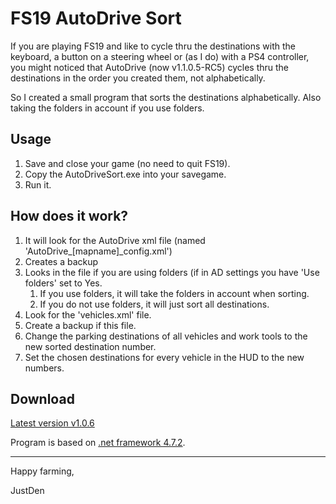 # FS19 AutoDrive Sort

If you are playing FS19 and like to cycle thru the destinations with the keyboard, a button on a steering wheel or (as I do) with a PS4 controller, 
you might noticed that AutoDrive (now v1.1.0.5-RC5) cycles thru the destinations in the order you created them, not alphabetically.

So I created a small program that sorts the destinations alphabetically. Also taking the folders in account if you use folders.

## Usage

1. Save and close your game (no need to quit FS19).
1. Copy the AutoDriveSort.exe into your savegame.
1. Run it.

## How does it work?

1. It will look for the AutoDrive xml file (named 'AutoDrive_[mapname]_config.xml')
1. Creates a backup
1. Looks in the file if you are using folders (if in AD settings you have 'Use folders' set to Yes.
   1. If you use folders, it will take the folders in account when sorting.
   1. If you do not use folders, it will just sort all destinations.
1. Look for the 'vehicles.xml' file.
1. Create a backup if this file.
1. Change the parking destinations of all vehicles and work tools to the new sorted destination number.
1. Set the chosen destinations for every vehicle in the HUD to the new numbers.

## Download

[Latest version v1.0.6](https://github.com/JustDen1234/FS19_AutoDrive_Sort/releases/download/1.0.6/AutoDriveSort.exe)

Program is based on [.net framework 4.7.2](https://dotnet.microsoft.com/download/dotnet-framework/net472).

---
Happy farming,

JustDen


